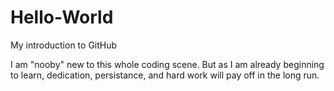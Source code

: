 # Hello-World
My introduction to GitHub

I am "nooby" new to this whole coding scene. But as I am already beginning to learn, dedication, persistance, and hard work will pay off in the long run.
